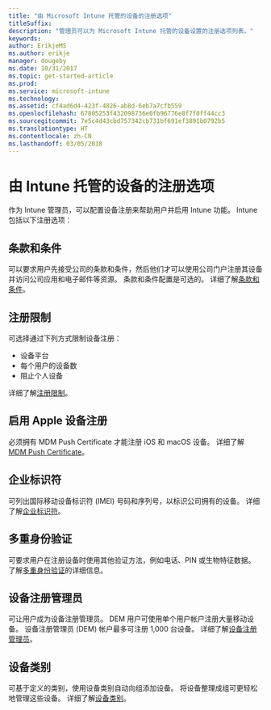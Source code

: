 ```yaml
---
title: "由 Microsoft Intune 托管的设备的注册选项"
titleSuffix: 
description: "管理员可以为 Microsoft Intune 托管的设备设置的注册选项列表。"
keywords: 
author: ErikjeMS
ms.author: erikje
manager: dougeby
ms.date: 10/31/2017
ms.topic: get-started-article
ms.prod: 
ms.service: microsoft-intune
ms.technology: 
ms.assetid: cf4ad6d4-423f-4826-ab8d-6eb7a7cfb559
ms.openlocfilehash: 67805253f432098736e0fb96776e8f7f0ff44cc3
ms.sourcegitcommit: 7e5c4d43cbd757342cb731bf691ef3891b0792b5
ms.translationtype: HT
ms.contentlocale: zh-CN
ms.lasthandoff: 03/05/2018
---
```

# <a name="enrollment-options-for-devices-managed-by-intune"></a>由 Intune 托管的设备的注册选项

作为 Intune 管理员，可以配置设备注册来帮助用户并启用 Intune 功能。  Intune 包括以下注册选项：

## <a name="terms-and-conditions"></a>条款和条件

可以要求用户先接受公司的条款和条件，然后他们才可以使用公司门户注册其设备并访问公司应用和电子邮件等资源。 条款和条件配置是可选的。 详细了解[条款和条件](terms-and-conditions-create.md)。

## <a name="enrollment-restrictions"></a>注册限制

可选择通过下列方式限制设备注册：
- 设备平台
- 每个用户的设备数
- 阻止个人设备

详细了解[注册限制](enrollment-restrictions-set.md)。

## <a name="enable-apple-device-enrollment"></a>启用 Apple 设备注册

必须拥有 MDM Push Certificate 才能注册 iOS 和 macOS 设备。 详细了解 [MDM Push Certificate](apple-mdm-push-certificate-get.md)。

## <a name="corporate-identifiers"></a>企业标识符

可列出国际移动设备标识符 (IMEI) 号码和序列号，以标识公司拥有的设备。 详细了解[企业标识符](corporate-identifiers-add.md)。
## <a name="multi-factor-authentication"></a>多重身份验证

可要求用户在注册设备时使用其他验证方法，例如电话、PIN 或生物特征数据。 了解[多重身份验证](multi-factor-authentication.md)的详细信息。

## <a name="device-enrollment-manager"></a>设备注册管理员
可让用户成为设备注册管理员。  DEM 用户可使用单个用户帐户注册大量移动设备。 设备注册管理员 (DEM) 帐户最多可注册 1,000 台设备。 详细了解[设备注册管理员](device-enrollment-manager-enroll.md)。

## <a name="device-categories"></a>设备类别

可基于定义的类别，使用设备类别自动向组添加设备。 将设备整理成组可更轻松地管理这些设备。 详细了解[设备类别](device-group-mapping.md)。
